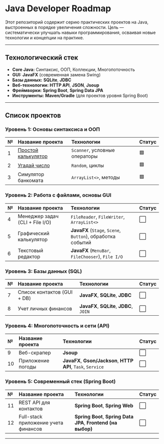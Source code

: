 # Java Developer Roadmap

Этот репозиторий содержит серию практических проектов на Java, выстроенных в порядке увеличения сложности. Цель — систематически улучшать навыки программирования, осваивая новые технологии и концепции на практике.

---

## Технологический стек
*   **Core Java:** Синтаксис, ООП, Коллекции, Многопоточность
*   **GUI:** **JavaFX** (современная замена Swing)
*   **Базы данных:** **SQLite**, **JDBC**
*   **Веб-технологии:** **HTTP API**, **JSON**, **Jsoup**
*   **Фреймворки:** **Spring Boot**, **Spring Data JPA**
*   **Инструменты:** **Maven/Gradle** (для проектов уровня Spring Boot)

---

## Список проектов

### Уровень 1: Основы синтаксиса и ООП
| № | Название проекта                                  | Технологии | Статус |
| :-- |:--------------------------------------------------| :--- |:-------|
| 1 | [Простой калькулятор](01-Calculator_CmdInterface) | `Scanner`, условные операторы | 🟩     |
| 2 | [Угадай число](02-guess-the-number)               | `Random`, циклы | 🟩     |
| 3 | Симулятор банкомата                               | `ArrayList<>`, методы | 🟩     |

### Уровень 2: Работа с файлами, основы GUI
| № | Название проекта                | Технологии | Статус |
| :-- |:--------------------------------| :--- | :--- |
| 4 | Менеджер задач (CLI + File I/O) | `FileReader`, `FileWriter`, `ArrayList<>` | ⬜️ |
| 5 | Графический калькулятор         | **JavaFX** (`Stage`, `Scene`, `Button`), обработка событий | ⬜️ |
| 6 | Текстовый редактор              | **JavaFX** (`MenuBar`, `FileChooser`), `File I/O` | ⬜️ |

### Уровень 3: Базы данных (SQL)
| № | Название проекта            | Технологии | Статус |
| :-- |:----------------------------| :--- | :--- |
| 7 | Список контактов (GUI + DB) | **JavaFX**, **SQLite**, **JDBC** | ⬜️ |
| 8 | Учет личных финансов        | **JavaFX**, **SQLite**, **JDBC**, `JOIN` | ⬜️ |

### Уровень 4: Многопоточность и сети (API)
| № | Название проекта   | Технологии | Статус |
| :-- |:-------------------| :--- | :--- |
| 9 | Веб-скрапер        | **Jsoup** | ⬜️ |
| 10 | Приложение погоды  | **JavaFX**, **Gson/Jackson**, **HTTP API**, `Task`, `Service` | ⬜️ |

### Уровень 5: Современный стек (Spring Boot)
| № | Название проекта                     | Технологии | Статус |
| :-- |:-------------------------------------| :--- | :--- |
| 11 | REST API для контактов               | **Spring Boot**, **Spring Web** | ⬜️ |
| 12 | Full-stack приложение учета финансов | **Spring Boot**, **Spring Data JPA**, **Frontend (на выбор)** | ⬜️ |

---
